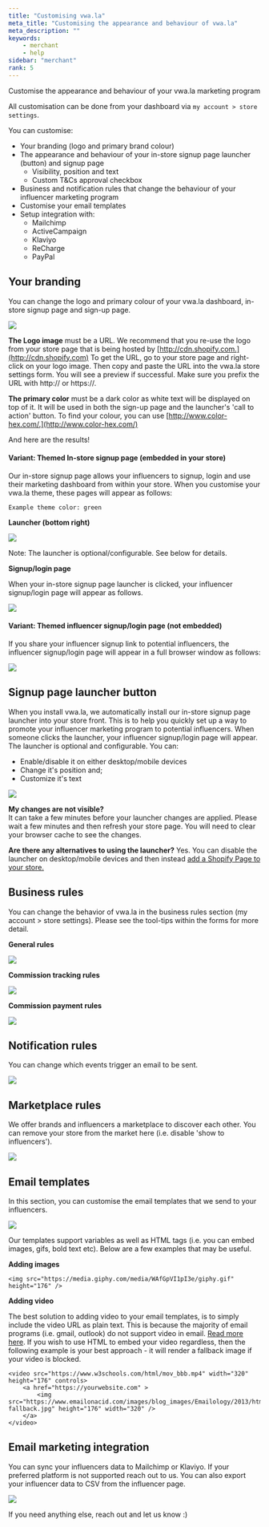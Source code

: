 ```yaml
---
title: "Customising vwa.la"
meta_title: "Customising the appearance and behaviour of vwa.la"
meta_description: ""
keywords:
    - merchant
    - help
sidebar: "merchant"
rank: 5
---
```


Customise the appearance and behaviour of your vwa.la marketing program

All customisation can be done from your dashboard via `my account > store settings`.

You can customise:

- Your branding (logo and primary brand colour)
- The appearance and behaviour of your in-store signup page launcher (button) and signup page
    - Visibility, position and text
    - Custom T&Cs approval checkbox
- Business and notification rules that change the behaviour of your influencer marketing program   
- Customise your email templates
- Setup integration with: 
    - Mailchimp
    - ActiveCampaign
    - Klaviyo
    - ReCharge
    - PayPal

## Your branding

You can change the logo and primary colour of your vwa.la dashboard, in-store signup page and sign-up page.

![](/images/merchant/2019-01-20-08-55-22.png)

**The Logo image** must be a URL. We recommend that you re-use the logo from your store page that is being hosted by [http://cdn.shopify.com.](http://cdn.shopify.com) To get the URL, go to your store page and right-click on your logo image. Then copy and paste the URL into the vwa.la store settings form. You will see a preview if successful. Make sure you prefix the URL with http:// or https://.

**The primary color** must be a dark color as white text will be displayed on top of it. It will be used in both the sign-up page and the launcher's 'call to action' button. To find your colour, you can use [http://www.color-hex.com/.](http://www.color-hex.com/)

And here are the results!

#### Variant: Themed In-store signup page (embedded in your store)

Our in-store signup page allows your influencers to signup, login and use their marketing dashboard from within your store. When you customise your vwa.la theme, these pages will appear as follows:

    Example theme color: green

**Launcher (bottom right)**

![](/images/merchant/2019-01-20-09-28-04.png)

Note: The launcher is optional/configurable. See below for details.
  
**Signup/login page**

When your in-store signup page launcher is clicked, your influencer signup/login page will appear as follows.

![](/images/merchant/2019-01-20-09-18-09.png)

#### Variant: Themed influencer signup/login page (not embedded)

If you share your influencer signup link to potential influencers, the influencer signup/login page will appear in a full browser window as follows:

![](/images/merchant/2019-01-20-09-19-48.png)

## Signup page launcher button

When you install vwa.la, we automatically install our in-store signup page launcher into your store front. This is to help you quickly set up a way to promote your influencer marketing program to potential influencers. When someone clicks the launcher, your influencer signup/login page will appear. The launcher is optional and configurable. You can:

- Enable/disable it on either desktop/mobile devices
- Change it's position and;
- Customize it's text

![](/images/merchant/2019-01-20-08-55-56.png)

**My changes are not visible?**  
It can take a few minutes before your launcher changes are applied. Please wait a few minutes and then refresh your store page. You will need to clear your browser cache to see the changes.

**Are there any alternatives to using the launcher?**
Yes. You can disable the launcher on desktop/mobile devices and then instead [add a Shopify Page to your store.](/merchant/adding-a-page-to-your-store)

## Business rules

You can change the behavior of vwa.la in the business rules section (my account > store settings). Please see the tool-tips within the forms for more detail.

**General rules**

![](/images/merchant/2019-01-20-09-04-53.png)

**Commission tracking rules**

![](/images/merchant/2019-01-20-09-04-40.png)

**Commission payment rules**

![](/images/merchant/2019-01-20-09-10-23.png)

## Notification rules

You can change which events trigger an email to be sent.

![](/images/merchant/2019-01-20-09-06-56.png)

## Marketplace rules

We offer brands and influencers a marketplace to discover each other. You can remove your store from the market here (i.e. disable 'show to influencers').

![](/images/merchant/2019-01-20-09-08-55.png)

## Email templates

In this section, you can customise the email templates that we send to your influencers. 

![](/images/merchant/2019-01-20-09-07-03.png)

Our templates support variables as well as HTML tags (i.e. you can embed images, gifs, bold text etc). Below are a few examples that may be useful.

**Adding images**

```
<img src="https://media.giphy.com/media/WAfGpVI1pI3e/giphy.gif" height="176" />
```

**Adding video**

The best solution to adding video to your email templates, is to simply include the video URL as plain text. This is because the majority of email programs (i.e. gmail, outlook) do not support video in email. [Read more here](https://www.emailonacid.com/blog/article/email-development/a_how_to_guide_to_embedding_html5_video_in_email/). If you wish to use HTML to embed your video regardless, then the following example is your best approach - it will render a fallback image if your video is blocked.

```
<video src="https://www.w3schools.com/html/mov_bbb.mp4" width="320" height="176" controls>
    <a href="https://yourwebsite.com" >
        <img src="https://www.emailonacid.com/images/blog_images/Emailology/2013/html5_video/bunny-fallback.jpg" height="176" width="320" />
    </a>
</video>
```

## Email marketing integration

You can sync your influencers data to Mailchimp or Klaviyo. If your preferred platform is not supported reach out to us. You can also export your influencer data to CSV from the influencer page.

![](/images/merchant/2019-01-20-09-13-20.png)

If you need anything else, reach out and let us know :)